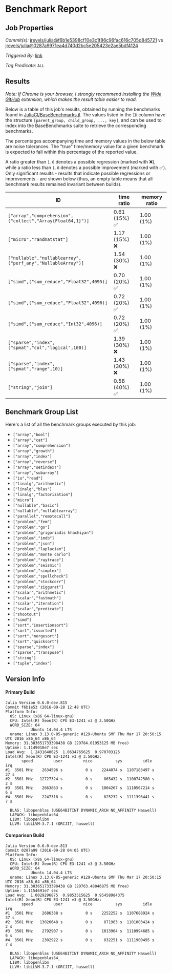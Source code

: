 # Benchmark Report

## Job Properties

*Commit(s):* [jrevels/julia@f6b1e5398cf10e3c1f86c96fac616c705d845721](https://github.com/jrevels/julia/commit/f6b1e5398cf10e3c1f86c96fac616c705d845721) vs [jrevels/julia@0287a9971ea4d740d2bc5e205423e2ae5bdf4124](https://github.com/jrevels/julia/commit/0287a9971ea4d740d2bc5e205423e2ae5bdf4124)

*Triggered By:* [link](https://github.com/jrevels/julia/pull/6#issuecomment-251091944)

*Tag Predicate:* `ALL`

## Results

*Note: If Chrome is your browser, I strongly recommend installing the [Wide GitHub](https://chrome.google.com/webstore/detail/wide-github/kaalofacklcidaampbokdplbklpeldpj?hl=en)
extension, which makes the result table easier to read.*

Below is a table of this job's results, obtained by running the benchmarks found in
[JuliaCI/BaseBenchmarks.jl](https://github.com/JuliaCI/BaseBenchmarks.jl). The values
listed in the `ID` column have the structure `[parent_group, child_group, ..., key]`,
and can be used to index into the BaseBenchmarks suite to retrieve the corresponding
benchmarks.

The percentages accompanying time and memory values in the below table are noise tolerances. The "true"
time/memory value for a given benchmark is expected to fall within this percentage of the reported value.

A ratio greater than `1.0` denotes a possible regression (marked with :x:), while a ratio less
than `1.0` denotes a possible improvement (marked with :white_check_mark:). Only significant results - results
that indicate possible regressions or improvements - are shown below (thus, an empty table means that all
benchmark results remained invariant between builds).

| ID | time ratio | memory ratio |
|----|------------|--------------|
| `["array","comprehension",("collect","Array{Float64,1}")]` | 0.61 (15%) :white_check_mark: | 1.00 (1%)  |
| `["micro","randmatstat"]` | 1.17 (15%) :x: | 1.00 (1%)  |
| `["nullable","nullablearray",("perf_any","NullableArray")]` | 1.54 (30%) :x: | 1.00 (1%)  |
| `["simd",("sum_reduce","Float32",4095)]` | 0.70 (20%) :white_check_mark: | 1.00 (1%)  |
| `["simd",("sum_reduce","Float32",4096)]` | 0.72 (20%) :white_check_mark: | 1.00 (1%)  |
| `["simd",("sum_reduce","Int32",4096)]` | 0.72 (20%) :white_check_mark: | 1.00 (1%)  |
| `["sparse","index",("spmat","col","logical",100)]` | 1.39 (30%) :x: | 1.00 (1%)  |
| `["sparse","index",("spmat","range",10)]` | 1.43 (30%) :x: | 1.00 (1%)  |
| `["string","join"]` | 0.58 (40%) :white_check_mark: | 1.00 (1%)  |

## Benchmark Group List

Here's a list of all the benchmark groups executed by this job:

- `["array","bool"]`
- `["array","cat"]`
- `["array","comprehension"]`
- `["array","growth"]`
- `["array","index"]`
- `["array","reverse"]`
- `["array","setindex!"]`
- `["array","subarray"]`
- `["io","read"]`
- `["linalg","arithmetic"]`
- `["linalg","blas"]`
- `["linalg","factorization"]`
- `["micro"]`
- `["nullable","basic"]`
- `["nullable","nullablearray"]`
- `["parallel","remotecall"]`
- `["problem","fem"]`
- `["problem","go"]`
- `["problem","grigoriadis khachiyan"]`
- `["problem","imdb"]`
- `["problem","json"]`
- `["problem","laplacian"]`
- `["problem","monte carlo"]`
- `["problem","raytrace"]`
- `["problem","seismic"]`
- `["problem","simplex"]`
- `["problem","spellcheck"]`
- `["problem","stockcorr"]`
- `["problem","ziggurat"]`
- `["scalar","arithmetic"]`
- `["scalar","fastmath"]`
- `["scalar","iteration"]`
- `["scalar","predicate"]`
- `["shootout"]`
- `["simd"]`
- `["sort","insertionsort"]`
- `["sort","issorted"]`
- `["sort","mergesort"]`
- `["sort","quicksort"]`
- `["sparse","index"]`
- `["sparse","transpose"]`
- `["string"]`
- `["tuple","index"]`

## Version Info

#### Primary Build

```
Julia Version 0.6.0-dev.815
Commit f6b1e53 (2016-09-28 12:48 UTC)
Platform Info:
  OS: Linux (x86_64-linux-gnu)
  CPU: Intel(R) Xeon(R) CPU E3-1241 v3 @ 3.50GHz
  WORD_SIZE: 64
           Ubuntu 14.04.4 LTS
  uname: Linux 3.13.0-85-generic #129-Ubuntu SMP Thu Mar 17 20:50:15 UTC 2016 x86_64 x86_64
Memory: 31.383651733398438 GB (29784.01953125 MB free)
Uptime: 1.1149018e7 sec
Load Avg:  1.2431640625  1.0634765625  0.970703125
Intel(R) Xeon(R) CPU E3-1241 v3 @ 3.50GHz: 
       speed         user         nice          sys         idle          irq
#1  3501 MHz    2634596 s          0 s    2244074 s  1107183497 s         37 s
#2  3501 MHz   12727324 s          0 s     865432 s  1100742580 s          2 s
#3  3501 MHz    2663863 s          0 s    1004267 s  1110567214 s          6 s
#4  3501 MHz    2247318 s          0 s     825232 s  1111396441 s          7 s

  BLAS: libopenblas (USE64BITINT DYNAMIC_ARCH NO_AFFINITY Haswell)
  LAPACK: libopenblas64_
  LIBM: libopenlibm
  LLVM: libLLVM-3.7.1 (ORCJIT, haswell)

```

#### Comparison Build

```
Julia Version 0.6.0-dev.813
Commit 0287a99 (2016-09-28 04:05 UTC)
Platform Info:
  OS: Linux (x86_64-linux-gnu)
  CPU: Intel(R) Xeon(R) CPU E3-1241 v3 @ 3.50GHz
  WORD_SIZE: 64
           Ubuntu 14.04.4 LTS
  uname: Linux 3.13.0-85-generic #129-Ubuntu SMP Thu Mar 17 20:50:15 UTC 2016 x86_64 x86_64
Memory: 31.383651733398438 GB (29763.48046875 MB free)
Uptime: 1.1154691e7 sec
Load Avg:  1.0029296875  0.9853515625  0.95458984375
Intel(R) Xeon(R) CPU E3-1241 v3 @ 3.50GHz: 
       speed         user         nice          sys         idle          irq
#1  3501 MHz    2686388 s          0 s    2252252 s  1107688924 s         37 s
#2  3501 MHz   13026648 s          0 s     871963 s  1101003424 s          2 s
#3  3501 MHz    2792907 s          0 s    1013964 s  1110994685 s          6 s
#4  3501 MHz    2302922 s          0 s     832251 s  1111900495 s          7 s

  BLAS: libopenblas (USE64BITINT DYNAMIC_ARCH NO_AFFINITY Haswell)
  LAPACK: libopenblas64_
  LIBM: libopenlibm
  LLVM: libLLVM-3.7.1 (ORCJIT, haswell)

```
